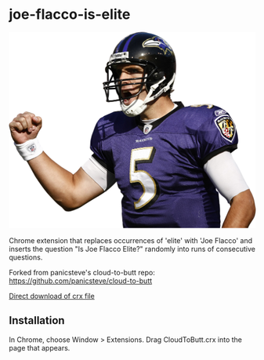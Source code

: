joe-flacco-is-elite
=============

![](logo.png)

Chrome extension that replaces occurrences of 'elite' with 'Joe Flacco' and inserts the question "Is Joe Flacco Elite?" randomly into runs of consecutive questions.

Forked from panicsteve's cloud-to-butt repo: https://github.com/panicsteve/cloud-to-butt

[Direct download of crx file](https://github.com/jonathanreyes/joe-flacco-is-elite/blob/master/JoeFlaccoIsElite.crx?raw=true)

Installation
------------

In Chrome, choose Window > Extensions.  Drag CloudToButt.crx into the page that appears.
